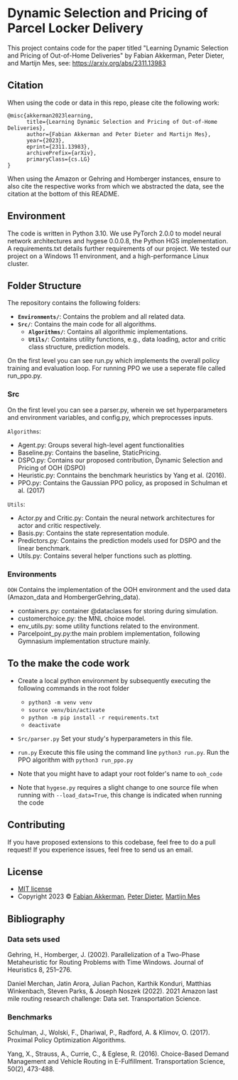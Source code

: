 # Dynamic Selection and Pricing of Parcel Locker Delivery

This project contains code for the paper titled "Learning Dynamic Selection and Pricing of Out-of-Home Deliveries" by Fabian Akkerman, Peter Dieter, and Martijn Mes, see: https://arxiv.org/abs/2311.13983

## Citation

When using the code or data in this repo, please cite the following work:

```
@misc{akkerman2023learning,
      title={Learning Dynamic Selection and Pricing of Out-of-Home Deliveries}, 
      author={Fabian Akkerman and Peter Dieter and Martijn Mes},
      year={2023},
      eprint={2311.13983},
      archivePrefix={arXiv},
      primaryClass={cs.LG}
}
```

When using the Amazon or Gehring and Homberger instances, ensure to also cite the respective works from which we abstracted the data, see the citation at the bottom of this README.

## Environment

The code is written in Python 3.10. We use PyTorch 2.0.0 to model neural network architectures and hygese 0.0.0.8, the Python HGS implementation. A requirements.txt details further requirements of our project. We tested our project on a Windows 11 environment, and a high-performance Linux cluster.


## Folder Structure
The repository contains the following folders:

- **`Environments/`**: Contains the problem and all related data.
- **`Src/`**: Contains the main code for all algorithms.
  - **`Algorithms/`**: Contains all algorithmic implementations.
  - **`Utils/`**: Contains utility functions, e.g., data loading, actor and critic class structure, prediction models.


On the first level you can see run.py which implements the overall policy training and evaluation loop. For running PPO we use a seperate file called run_ppo.py.

### Src 

On the first level you can see a parser.py, wherein we set hyperparameters and environment variables, and config.py, which preprocesses inputs.


`Algorithms`: 
* Agent.py: Groups several high-level agent functionalities
* Baseline.py: Contains the baseline, StaticPricing.
* DSPO.py: Contains our proposed contribution, Dynamic Selection and Pricing of OOH (DSPO)
* Heuristic.py: Conntains the benchmark heuristics by Yang et al. (2016).
* PPO.py: Contains the Gaussian PPO policy, as proposed in Schulman et al. (2017)

`Utils`: 
* Actor.py and Critic.py: Contain the neural network architectures for actor and critic respectively.
* Basis.py: Contains the state representation module.
* Predictors.py: Contains the prediction models used for DSPO and the linear benchmark.
* Utils.py: Contains several helper functions such as plotting.

### Environments
`OOH` Contains the implementation of the OOH environment and the used data (Amazon_data and HombergerGehring_data).
* containers.py: container @dataclasses for storing during simulation.
* customerchoice.py: the MNL choice model.
* env_utils.py: some utility functions related to the environment.
* Parcelpoint_py.py:the main problem implementation, following Gymnasium implementation structure mainly.


## To the make the code work

 * Create a local python environment by subsequently executing the following commands in the root folder
	* `python3 -m venv venv`
	* `source venv/bin/activate`
	* `python -m pip install -r requirements.txt`
	* `deactivate`

 * `Src/parser.py` Set your study's hyperparameters in this file.
 
 * `run.py` Execute this file using the command line `python3 run.py`. Run the PPO algorithm with `python3 run_ppo.py`
 
 * Note that you might have to adapt your root folder's name to `ooh_code`
 
 * Note that `hygese.py` requires a slight change to one source file when running with `--load_data=True`, this change is indicated when running the code
 
## Contributing

If you have proposed extensions to this codebase, feel free to do a pull request! If you experience issues, feel free to send us an email.

## License
* [MIT license](https://opensource.org/license/mit/)
* Copyright 2023 © [Fabian Akkerman](https://people.utwente.nl/f.r.akkerman), [Peter Dieter](https://en.wiwi.uni-paderborn.de/dep3/schryen/team/dieter), [Martijn Mes](https://www.utwente.nl/en/bms/iebis/staff/mes/)

## Bibliography

### Data sets used

Gehring, H., Homberger, J. (2002). Parallelization of a Two-Phase Metaheuristic for Routing Problems with Time Windows. Journal of Heuristics 8, 251–276.

Daniel Merchan, Jatin Arora, Julian Pachon, Karthik Konduri, Matthias Winkenbach, Steven Parks, & Joseph Noszek (2022). 2021 Amazon last mile routing research challenge: Data set. Transportation Science.  

### Benchmarks

Schulman, J., Wolski, F., Dhariwal, P., Radford, A. & Klimov, O. (2017). Proximal Policy Optimization Algorithms.

Yang, X., Strauss, A., Currie, C., & Eglese, R. (2016). Choice-Based Demand Management and Vehicle Routing in E-Fulfillment. Transportation Science, 50(2), 473-488.

